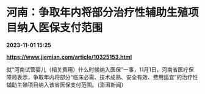 # 河南：争取年内将部分治疗性辅助生殖项目纳入医保支付范围

**2023-11-01 15:25**

**https://www.jiemian.com/article/10325153.html**

就“河南试管婴儿（相关费用）什么时候纳入医保”一事，11月1日，河南省医疗保障局表示，争取年内将部分“临床必需、技术成熟、安全有效、费用适宜”的治疗性辅助生殖项目纳入该省医保支付范围。（澎湃新闻）